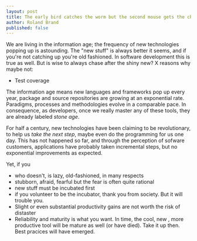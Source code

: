 ```yaml
---
layout: post
title: The early bird catches the worm but the second mouse gets the cheese
author: Roland Brand
published: false 
---
```


We are living in the information age; the frequency of new technologies popping up is astounding.
The "new stuff" is always better it seems, and if you're not catching up you're old fashioned. 
In software development this is true as well. But is wise to always chase after the shiny new? X reasons why maybe not:

* Test coverage


The information age means new languages and frameworks pop up every year, package and source repositories
are growing at an exponential rate. Paradigms, processes and methodologies evolve in a comparable pace. 
In consequence, as developers, once we really master any of these tools, they are already labeled _stone age_.

For half a century, new technologies have been claiming to be revolutionary, to help us _take the next step_, 
maybe even do the programming for us one day. 
This has not happened so far, and through the perception of sofware customers, applications
have probably taken incremental steps, but no exponential improvements as expected.

Yet, if you 
* who doesn't, is lazy, old-fashioned, in many respects
* stubborn, afraid, fearful
but the fear is often quite rational
* new stuff must be incubated first
* if you volunteer to be the incubator, thank you from society. But it will trouble you.
* Slight or even substantial productivity gains are not worth the risk of distaster
* Reliability and maturity is what you want. 
In time, the cool, new , more productive tool will be mature as well (or have died). Take it up then. Best pracices will
have emerged.


